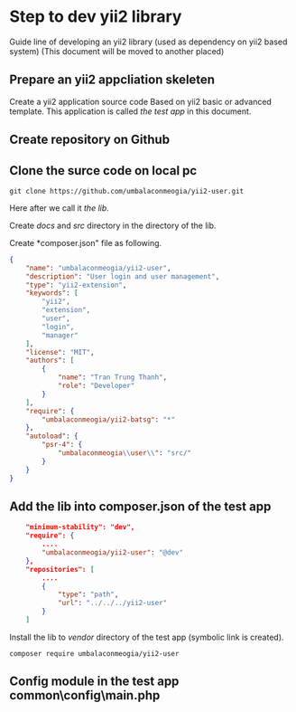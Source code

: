 # Step to dev yii2 library

Guide line of developing an yii2 library (used as dependency on yii2 based system)
(This document will be moved to another placed)

## Prepare an yii2 appcliation skeleten

Create a yii2 application source code Based on yii2 basic or advanced template.
This application is called *the test app* in this document.

## Create repository on Github

## Clone the surce code on local pc

```shell
git clone https://github.com/umbalaconmeogia/yii2-user.git
```

Here after we call it *the lib*.

Create *docs* and *src* directory in the directory of the lib.

Create *composer.json" file as following.
```json
{
    "name": "umbalaconmeogia/yii2-user",
    "description": "User login and user management",
    "type": "yii2-extension",
    "keywords": [
        "yii2",
        "extension",
		"user",
        "login",
        "manager"
    ],
    "license": "MIT",
    "authors": [
        {
            "name": "Tran Trung Thanh",
            "role": "Developer"
        }
    ],
    "require": {
		"umbalaconmeogia/yii2-batsg": "*"
    },
    "autoload": {
        "psr-4": {
            "umbalaconmeogia\\user\\": "src/"
        }
    }
}
```

## Add the lib into composer.json of the test app

```json
    "minimum-stability": "dev",
    "require": {
	    ....
		"umbalaconmeogia/yii2-user": "@dev"
    },
	"repositories": [
	    ....
	    {
		    "type": "path",
			"url": "../../../yii2-user"
		}
	]
```

Install the lib to *vendor* directory of the test app (symbolic link is created).
```shell
composer require umbalaconmeogia/yii2-user
```

## Config module in the test app common\config\main.php